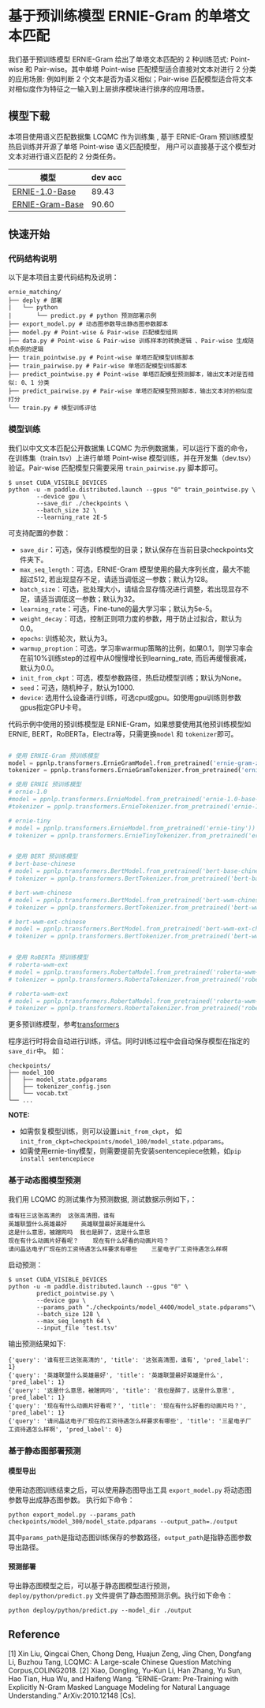 # 基于预训练模型 ERNIE-Gram 的单塔文本匹配

我们基于预训练模型 ERNIE-Gram 给出了单塔文本匹配的 2 种训练范式: Point-wise 和 Pair-wise。其中单塔 Point-wise 匹配模型适合直接对文本对进行 2 分类的应用场景: 例如判断 2 个文本是否为语义相似；Pair-wise 匹配模型适合将文本对相似度作为特征之一输入到上层排序模块进行排序的应用场景。

## 模型下载
本项目使用语义匹配数据集 LCQMC 作为训练集 , 基于 ERNIE-Gram 预训练模型热启训练并开源了单塔 Point-wise 语义匹配模型， 用户可以直接基于这个模型对文本对进行语义匹配的 2 分类任务。

| 模型  | dev acc |
| ---- | ------- |
| [ERNIE-1.0-Base](https://bj.bcebos.com/paddlenlp/models/text_matching/ernie1.0_zh_pointwise_matching_model.tar)  | 89.43 |
| [ERNIE-Gram-Base](https://bj.bcebos.com/paddlenlp/models/text_matching/ernie_gram_zh_pointwise_matching_model.tar)  | 90.60 |

## 快速开始

### 代码结构说明

以下是本项目主要代码结构及说明：

```
ernie_matching/
├── deply # 部署
|   └── python
|       └── predict.py # python 预测部署示例
├── export_model.py # 动态图参数导出静态图参数脚本
├── model.py # Point-wise & Pair-wise 匹配模型组网
├── data.py # Point-wise & Pair-wise 训练样本的转换逻辑 、Pair-wise 生成随机负例的逻辑
├── train_pointwise.py # Point-wise 单塔匹配模型训练脚本
├── train_pairwise.py # Pair-wise 单塔匹配模型训练脚本
├── predict_pointwise.py # Point-wise 单塔匹配模型预测脚本，输出文本对是否相似: 0、1 分类
├── predict_pairwise.py # Pair-wise 单塔匹配模型预测脚本，输出文本对的相似度打分
└── train.py # 模型训练评估
```

### 模型训练

我们以中文文本匹配公开数据集 LCQMC 为示例数据集，可以运行下面的命令，在训练集（train.tsv）上进行单塔 Point-wise 模型训练，并在开发集（dev.tsv）验证。Pair-wise 匹配模型只需要采用 `train_pairwise.py` 脚本即可。

```shell
$ unset CUDA_VISIBLE_DEVICES
python -u -m paddle.distributed.launch --gpus "0" train_pointwise.py \
        --device gpu \
        --save_dir ./checkpoints \
        --batch_size 32 \
        --learning_rate 2E-5
```

可支持配置的参数：

* `save_dir`：可选，保存训练模型的目录；默认保存在当前目录checkpoints文件夹下。
* `max_seq_length`：可选，ERNIE-Gram 模型使用的最大序列长度，最大不能超过512, 若出现显存不足，请适当调低这一参数；默认为128。
* `batch_size`：可选，批处理大小，请结合显存情况进行调整，若出现显存不足，请适当调低这一参数；默认为32。
* `learning_rate`：可选，Fine-tune的最大学习率；默认为5e-5。
* `weight_decay`：可选，控制正则项力度的参数，用于防止过拟合，默认为0.0。
* `epochs`: 训练轮次，默认为3。
* `warmup_proption`：可选，学习率warmup策略的比例，如果0.1，则学习率会在前10%训练step的过程中从0慢慢增长到learning_rate, 而后再缓慢衰减，默认为0.0。
* `init_from_ckpt`：可选，模型参数路径，热启动模型训练；默认为None。
* `seed`：可选，随机种子，默认为1000.
* `device`: 选用什么设备进行训练，可选cpu或gpu。如使用gpu训练则参数gpus指定GPU卡号。

代码示例中使用的预训练模型是 ERNIE-Gram，如果想要使用其他预训练模型如 ERNIE, BERT，RoBERTa，Electra等，只需更换`model` 和 `tokenizer`即可。

```python

# 使用 ERNIE-Gram 预训练模型
model = ppnlp.transformers.ErnieGramModel.from_pretrained('ernie-gram-zh')
tokenizer = ppnlp.transformers.ErnieGramTokenizer.from_pretrained('ernie-gram-zh')

# 使用 ERNIE 预训练模型
# ernie-1.0
#model = ppnlp.transformers.ErnieModel.from_pretrained('ernie-1.0-base-zh'))
#tokenizer = ppnlp.transformers.ErnieTokenizer.from_pretrained('ernie-1.0-base-zh')

# ernie-tiny
# model = ppnlp.transformers.ErnieModel.from_pretrained('ernie-tiny'))
# tokenizer = ppnlp.transformers.ErnieTinyTokenizer.from_pretrained('ernie-tiny')


# 使用 BERT 预训练模型
# bert-base-chinese
# model = ppnlp.transformers.BertModel.from_pretrained('bert-base-chinese')
# tokenizer = ppnlp.transformers.BertTokenizer.from_pretrained('bert-base-chinese')

# bert-wwm-chinese
# model = ppnlp.transformers.BertModel.from_pretrained('bert-wwm-chinese')
# tokenizer = ppnlp.transformers.BertTokenizer.from_pretrained('bert-wwm-chinese')

# bert-wwm-ext-chinese
# model = ppnlp.transformers.BertModel.from_pretrained('bert-wwm-ext-chinese')
# tokenizer = ppnlp.transformers.BertTokenizer.from_pretrained('bert-wwm-ext-chinese')


# 使用 RoBERTa 预训练模型
# roberta-wwm-ext
# model = ppnlp.transformers.RobertaModel.from_pretrained('roberta-wwm-ext')
# tokenizer = ppnlp.transformers.RobertaTokenizer.from_pretrained('roberta-wwm-ext')

# roberta-wwm-ext
# model = ppnlp.transformers.RobertaModel.from_pretrained('roberta-wwm-ext-large')
# tokenizer = ppnlp.transformers.RobertaTokenizer.from_pretrained('roberta-wwm-ext-large')

```
更多预训练模型，参考[transformers](https://paddlenlp.readthedocs.io/zh/latest/model_zoo/index.html#transformer)

程序运行时将会自动进行训练，评估。同时训练过程中会自动保存模型在指定的`save_dir`中。
如：
```text
checkpoints/
├── model_100
│   ├── model_state.pdparams
│   ├── tokenizer_config.json
│   └── vocab.txt
└── ...
```

**NOTE:**
* 如需恢复模型训练，则可以设置`init_from_ckpt`， 如`init_from_ckpt=checkpoints/model_100/model_state.pdparams`。
* 如需使用ernie-tiny模型，则需要提前先安装sentencepiece依赖，如`pip install sentencepiece`

### 基于动态图模型预测

我们用 LCQMC 的测试集作为预测数据,  测试数据示例如下，：
```text
谁有狂三这张高清的  这张高清图，谁有
英雄联盟什么英雄最好    英雄联盟最好英雄是什么
这是什么意思，被蹭网吗  我也是醉了，这是什么意思
现在有什么动画片好看呢？    现在有什么好看的动画片吗？
请问晶达电子厂现在的工资待遇怎么样要求有哪些    三星电子厂工资待遇怎么样啊
```

启动预测：

```shell
$ unset CUDA_VISIBLE_DEVICES
python -u -m paddle.distributed.launch --gpus "0" \
        predict_pointwise.py \
        --device gpu \
        --params_path "./checkpoints/model_4400/model_state.pdparams"\
        --batch_size 128 \
        --max_seq_length 64 \
        --input_file 'test.tsv'
```

输出预测结果如下:
```text
{'query': '谁有狂三这张高清的', 'title': '这张高清图，谁有', 'pred_label': 1}
{'query': '英雄联盟什么英雄最好', 'title': '英雄联盟最好英雄是什么', 'pred_label': 1}
{'query': '这是什么意思，被蹭网吗', 'title': '我也是醉了，这是什么意思', 'pred_label': 1}
{'query': '现在有什么动画片好看呢？', 'title': '现在有什么好看的动画片吗？', 'pred_label': 1}
{'query': '请问晶达电子厂现在的工资待遇怎么样要求有哪些', 'title': '三星电子厂工资待遇怎么样啊', 'pred_label': 0}
```

### 基于静态图部署预测
#### 模型导出
使用动态图训练结束之后，可以使用静态图导出工具 `export_model.py` 将动态图参数导出成静态图参数。 执行如下命令：

```shell
python export_model.py --params_path checkpoints/model_300/model_state.pdparams --output_path=./output
```

其中`params_path`是指动态图训练保存的参数路径，`output_path`是指静态图参数导出路径。

#### 预测部署
导出静态图模型之后，可以基于静态图模型进行预测，`deploy/python/predict.py` 文件提供了静态图预测示例。执行如下命令：

```shell
python deploy/python/predict.py --model_dir ./output
```

## Reference
[1] Xin Liu, Qingcai Chen, Chong Deng, Huajun Zeng, Jing Chen, Dongfang Li, Buzhou Tang, LCQMC: A Large-scale Chinese Question Matching Corpus,COLING2018.
[2] Xiao, Dongling, Yu-Kun Li, Han Zhang, Yu Sun, Hao Tian, Hua Wu, and Haifeng Wang. “ERNIE-Gram: Pre-Training with Explicitly N-Gram Masked Language Modeling for Natural Language Understanding.” ArXiv:2010.12148 [Cs].

